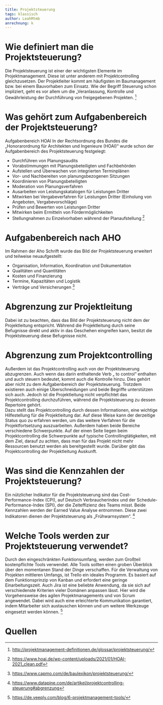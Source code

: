 ```yaml
---
title: Projektsteuerung
tags: klassisch
author: LeahMtmb
anrechnung: k 
---
```


# Wie definiert man die Projektsteuerung?
Die Projektsteuerung ist einer der wichtigsten Elemente im Projektmanagement. Diese ist unter anderem mit Projektcontrolling gleichzusetzen. Der Projektleiter kommt am
häufigsten im Baumanagement bzw. bei einem Bauvorhaben zum Einsatz. Wie der Begriff Steuerung schon impliziert, geht es vor allem um die „Veranlassung, Kontrolle und
Gewährleistung der Durchführung von freigegebenen Projekten. [^1]

# Was gehört zum Aufgabenbereich der Projektsteuerung?
Aufgabenbereich HOAI
In der Rechtsordnung des Bundes die „Honorarordnung für Architekten und Ingenieure (HOAI)“ wurde schon der Aufgabenbereich des Projektsteuerung festgelegt:
*	Durchführen von Planungsaudits 
*	Vorabstimmungen mit Planungsbeteiligten und Fachbehörden 
*	Aufstellen und Überwachen von integrierten Terminplänen 
*	Vor- und Nachbereiten von planungsbezogenen Sitzungen
*	Koordinieren von Planungsbeteiligten 
*	Moderation von Planungsverfahren 
*	Ausarbeiten von Leistungskatalogen für Leistungen Dritter
*	Mitwirken bei Vergabeverfahren für Leistungen Dritter (Einholung von Angeboten, Vergabevorschläge) 
*	Prüfen und Bewerten von Leistungen Dritter 
*	Mitwirken beim Ermitteln von Fördermöglichkeiten 
*	Stellungnahmen zu Einzelvorhaben während der Planaufstellung  [^2]

# Aufgabenbereich nach AHO

Im Rahmen der Aho Schrift wurde das Bild der Projektsteuerung erweitert und teilweise neuaufgestellt:
*	Organisation, Information, Koordination und Dokumentation
*	Qualitäten und Quantitäten
*	Kosten und Finanzierung
*	Termine, Kapazitäten und Logistik
*	Verträge und Versicherungen  [^3]

#  Abgrenzung zur Projektleitung
Dabei ist zu beachten, dass das Bild der Projektsteuerung nicht dem der Projektleitung entspricht. Während die Projektleitung durch seine Befugnisse direkt und aktiv in das Geschehen eingreifen kann, besitzt die Projektsteuerung diese Befugnisse nicht.  

# Abgrenzung zum Projektcontrolling

Außerdem ist das Projektcontrolling auch von der Projektsteuerung abzugrenzen. Auch wenn das darin enthaltende Verb „ to control“ enthalten und auch steuern bedeutet, kommt auch die Kontrolle hinzu. Dies gehört aber nicht zu dem Aufgabenbereich der Projektsteuerung. Trotzdem existieren auch einige Überschneidungen und beide Begriffe unterstützen sich auch. Jedoch ist die Projektleitung nicht verpflichtet das Projektcontrolling durchzuführen, während die Projektsteuerung zu dessen Repertoire gehört.   
Dazu stellt das Projektcontrolling durch dessen Informationen, eine wichtige Hilfestellung für die Projektleitung dar. Auf diese Weise kann der derzeitige Status quo zu erfahren werden, um das weitere Verfahren für die Projektfortsetzung auszuarbeiten. 
Außerdem haben beide Bereiche verschiedene Schwerpunkte. Auf der einen Seite liegen beim Projektcontrolling die Schwerpunkte auf typische Controllingtätigkeiten, mit dem Ziel, darauf zu achten, dass man für das Projekt nicht mehr Ressourcen benutzt werden als bereitgestellt wurde. Darüber gibt das Projektcontrolling der Projektleitung Auskunft.

# Was sind die Kennzahlen der Projektsteuerung?

Ein nützlicher Indikator für die Projektsteuerung sind das Cost-Performance-Index (CPI), auf Deutsch Verbraucherindex und der Schedule-Performance-Index (SPI), der die Zeiteffizienz des Teams misst. Beide Kennzahlen werden der Earned Value Analyse entnommen. Diese zwei Indikatoren dienen der Projektsteuerung als „Frühwarnsystem“.  [^4]

# Welche Tools werden zur Projektsteuerung verwendet?

Durch den eingeschränkten Funktionsumfang, werden zum Großteil kostenpflichte Tools verwendet. Alle Tools sollten einen groben Überblick über den momentanen Stand der Dinge verschaffen. 
Für die Verwaltung von Projekten mittleren Umfangs, ist Trello ein ideales Programm. Es basiert auf dem Funktionsprinzip von Kanban und erfordert eine geringe Einarbeitungszeit. 
Auch Jira ist eine beliebte Anwendung, da sie sich auf verschiedenste Kriterien vieler Domänen anpassen lässt. Hier wird die Vorgehensweise des agilen Projektmanagements und von Scrum angewendet. Dabei wird auch eine erleichterte Kommunikation garantiert, indem Mitarbeiter sich austauschen können und um weitere Werkzeuge eingesetzt werden können.  [^5]

# Quellen

[^1]: http://projektmanagement-definitionen.de/glossar/projektsteuerung/
[^2]: https://www.hoai.de/wp-content/uploads/2021/01/HOAI-2021_clean.pdf
[^3]: https://www.capmo.com/de/baulexikon/projektsteuerung/
[^4]: https://www.datapine.com/de/artikel/projektcontrolling-steuerung#abgrenzung
[^5]: https://de.yeeply.com/blog/6-projektmanagement-tools/ 
